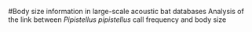 #Body size information in large-scale acoustic bat databases 
Analysis of the link between _Pipistellus pipistellus_ call frequency and body size
